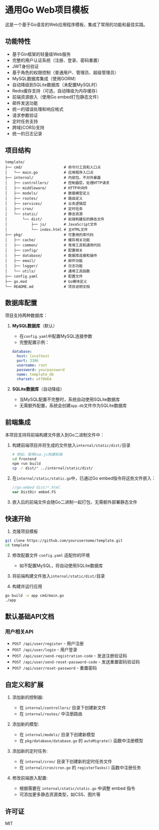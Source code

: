 # 通用Go Web项目模板

这是一个基于Go语言的Web应用程序模板，集成了常用的功能和最佳实践。

## 功能特性

- 基于Gin框架的轻量级Web服务
- 完整的用户认证系统（注册、登录、密码重置）
- JWT身份验证
- 基于角色的权限控制（普通用户、管理员、超级管理员）
- MySQL数据库集成（使用GORM）
- 自动降级到SQLite数据库（未配置MySQL时）
- Redis缓存支持（可选，自动降级为内存缓存）
- 前端资源嵌入（使用Go embed打包静态文件）
- 邮件发送功能
- 统一的错误处理和响应格式
- 请求参数验证
- 定时任务支持
- 跨域(CORS)支持
- 统一的日志记录

## 项目结构

```
template/
├── cmd/                   # 命令行工具和入口点
│   └── main.go            # 应用程序入口点
├── internal/              # 内部包，不对外暴露
│   ├── controllers/       # 控制器层，处理HTTP请求
│   ├── middleware/        # HTTP中间件
│   ├── models/            # 数据模型定义
│   ├── routes/            # 路由定义
│   ├── services/          # 业务逻辑层
│   ├── cron/              # 定时任务
│   └── static/            # 静态资源
│       └── dist/          # 前端构建后的静态文件
│           ├── js/        # JavaScript文件
│           └── index.html # 主HTML文件
├── pkg/                   # 可重用的库代码
│   ├── cache/             # 缓存相关功能
│   ├── common/            # 常用工具和通用代码
│   ├── config/            # 配置相关
│   ├── database/          # 数据库连接和操作
│   ├── email/             # 邮件功能
│   ├── logger/            # 日志功能
│   └── utils/             # 通用工具函数
├── config.yaml            # 配置文件
├── go.mod                 # Go模块定义
└── README.md              # 项目说明文档
```

## 数据库配置

项目支持两种数据库：

1. **MySQL数据库**（默认）
   - 在`config.yaml`中配置MySQL连接参数
   - 完整配置示例：
   ```yaml
   database:
     host: localhost
     port: 3306
     username: root
     password: yourpassword
     name: template_db
     charset: utf8mb4
   ```

2. **SQLite数据库**（自动降级）
   - 当MySQL配置不完整时，系统自动使用SQLite数据库
   - 无需额外配置，系统会创建`app.db`文件作为SQLite数据库

## 前端集成

本项目支持将前端构建文件嵌入到Go二进制文件中：

1. 构建前端项目并将生成的文件放入`internal/static/dist/`目录
   ```bash
   # 例如，使用Vue.js构建前端
   cd frontend
   npm run build
   cp -r dist/* ../internal/static/dist/
   ```

2. 在`internal/static/static.go`中，已通过Go embed指令将这些文件嵌入：
   ```go
   //go:embed dist/*.html
   var DistDir embed.FS
   ```

3. 嵌入后的前端文件会随Go二进制一起打包，无需额外部署静态文件

## 快速开始

1. 克隆项目模板
```bash
git clone https://github.com/yourusername/template.git
cd template
```

2. 修改配置文件 `config.yaml` 适配你的环境
   - 如不配置MySQL，将自动使用SQLite数据库

3. 将前端构建文件放入`internal/static/dist/`目录

4. 构建并运行应用
```bash
go build -o app cmd/main.go
./app
```

## 默认基础API文档

### 用户相关API

- `POST /api/user/register` - 用户注册
- `POST /api/user/login` - 用户登录
- `POST /api/user/send-registration-code` - 发送注册验证码
- `POST /api/user/send-reset-password-code` - 发送重置密码验证码
- `POST /api/user/reset-password` - 重置密码

## 自定义和扩展

1. 添加新的控制器:
   - 在 `internal/controllers/` 目录下创建新文件
   - 在 `internal/routes/` 中注册路由

2. 添加新的模型:
   - 在 `internal/models/` 目录下创建新模型
   - 在 `pkg/database/database.go` 的 `autoMigrate()` 函数中注册模型

3. 添加新的定时任务:
   - 在 `internal/cron/` 目录下创建新的定时任务文件
   - 在 `internal/cron/cron.go` 的 `registerTasks()` 函数中注册任务

4. 修改前端嵌入配置:
   - 根据需要在 `internal/static/static.go` 中调整 embed 指令
   - 可添加更多静态资源类型，如CSS、图片等

## 许可证

MIT 